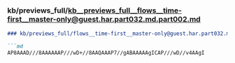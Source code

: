 ### kb/previews_full/kb__previews_full__flows__time-first__master-only@guest.har.part032.md.part002.md

```md
### kb/previews_full/flows__time-first__master-only@guest.har.part032.md (part 002)

```md
AP8AAAD///8AAAAAAP///wD+//8AAQAAAP7//gABAAAAAgICAP///wD//v4AAgI
```

```

```
